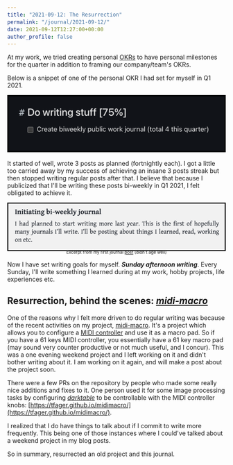 ```yaml
---
title: "2021-09-12: The Resurrection"
permalink: "/journal/2021-09-12/"
date: 2021-09-12T12:27:00+00:00
author_profile: false
---
```


At my work, we tried creating personal [OKRs][OKR] to have personal milestones for the
quarter in addition to framing our company/team's OKRs.

Below is a snippet of one of the personal OKR I had set for myself in Q1 2021.

![okr-image](/assets/images/okr.png)

It started of well, wrote 3 posts as planned (fortnightly each). I got a little
too carried away by my success of achieving an insane 3 posts streak but then
stopped writing regular posts after that. I believe that because I publicized
that I'll be writing these posts bi-weekly in Q1 2021, I felt obligated to
achieve it.

![journal-image](/assets/images/sc-journal.png)
<p style="text-align: center;font-size:0.7em;margin-top: -20px">Excerpt from my
first journal <a href="https://vipul.xyz/journal/2021-01-31/">post</a>
(didn't age well)</p>

Now I have set writing goals for myself. ***Sunday afternoon writing***. Every
Sunday, I'll write something I learned during at my work, hobby projects, life
experiences etc.

## Resurrection, behind the scenes: *[midi-macro][midi-macro]*

One of the reasons why I felt more driven to do regular writing was because of
the recent activities on my project, [midi-macro][midi-macro]. It's a project
which allows you to configure a [MIDI controller][midi-controller] and use it
as a macro pad. So if you have a 61 keys MIDI controller, you essentially have
a 61 key macro pad (may sound very counter productive or not much useful, and I
concur). This was a one evening weekend project and I left working on it and
didn't bother writing about it. I am working on it again, and will make a post
about the project soon.

There were a few PRs on the repository by people who made some really nice
additions and fixes to it. One person used it for some image processing tasks
by configuring *[darktable][darktable]* to be controllable with the MIDI
controller knobs: [https://tfager.github.io/midimacro/](https://tfager.github.io/midimacro/).

I realized that I do have things to talk about if I commit to write more
frequently. This being one of those instances where I could've talked about a
weekend project in my blog posts.

So in summary, resurrected an old project and this journal.



[journal]: ./2021-01-31.md
[OKR]: https://en.wikipedia.org/wiki/OKR
[midi-macro]: https://github.com/vipul-sharma20/midi-macro
[midi-controller]: https://en.wikipedia.org/wiki/MIDI_controller
[darktable]: https://www.darktable.org/
